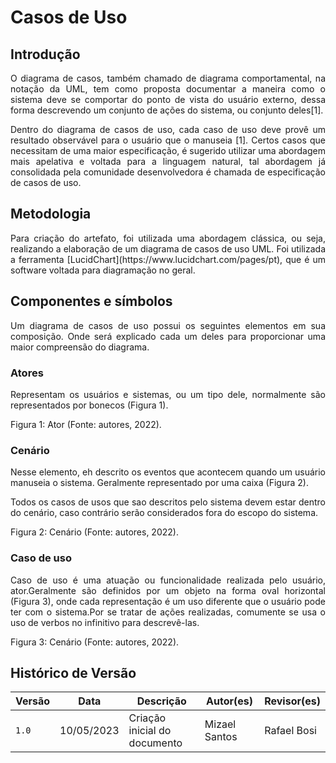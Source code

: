 # Casos de Uso

## Introdução

<div style="text-align:justify">
O diagrama de casos, também chamado de diagrama comportamental, na notação da UML, tem como proposta documentar a maneira como o sistema deve se comportar do ponto de vista do usuário externo, dessa forma descrevendo um conjunto de ações do sistema, ou conjunto deles[1].
 
Dentro do diagrama de casos de uso, cada caso de uso deve provê um resultado observável para o usuário que o manuseia [1]. Certos casos que necessitam de uma maior especificação, é sugerido utilizar uma abordagem mais apelativa e voltada para a linguagem natural, tal abordagem já consolidada pela comunidade desenvolvedora é chamada de especificação de casos de uso. 

</div>

## Metodologia 
<div style="text-align:justify">
Para criação do artefato, foi utilizada uma abordagem clássica, ou seja, realizando a elaboração de um diagrama de casos de uso UML. Foi utilizada a ferramenta [LucidChart](https://www.lucidchart.com/pages/pt), que é um software voltada para diagramação no geral.
</div>

## Componentes e símbolos
<div style="text-align:justify">

Um diagrama de casos de uso possui os seguintes elementos em sua composição. Onde será explicado cada um deles para proporcionar uma maior compreensão do diagrama. 

</div>

### Atores
<div style="text-align:justify">

Representam os usuários e sistemas, ou um tipo dele, normalmente são representados por bonecos (Figura 1).

Figura 1: Ator (Fonte: autores, 2022).

</div>

### Cenário
<div style="text-align:justify">

Nesse elemento, eh descrito os eventos que acontecem quando um usuário manuseia o sistema. Geralmente representado por uma caixa (Figura 2). 

Todos os casos de usos que sao descritos pelo sistema devem estar dentro do cenário, caso contrário serão considerados fora do escopo do sistema.


Figura 2: Cenário (Fonte: autores, 2022).

</div>

### Caso de uso
<div style="text-align:justify">

Caso de uso é uma atuação ou funcionalidade realizada pelo usuário, ator.Geralmente são definidos por um objeto na forma oval horizontal (Figura 3), onde cada representação é um uso diferente que o usuário pode ter com o sistema.Por se tratar de ações realizadas, comumente se usa o uso de verbos no infinitivo para descrevê-las.

Figura 3: Cenário (Fonte: autores, 2022).

</div>

## Histórico de Versão

| Versão | Data          | Descrição                          | Autor(es)     |  Revisor(es)  |
| ------ | ------------- | ---------------------------------- | ------------- | ------------- |
| `1.0`  |   10/05/2023  |        Criação inicial do documento | Mizael Santos | Rafael Bosi |
